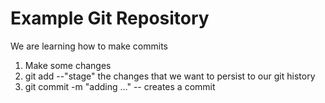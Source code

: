 # Example Git Repository

We are learning how to make commits

1. Make some changes
2. git add --"stage" the changes that we want to persist to our git history
3. git commit -m "adding ..." -- creates a commit